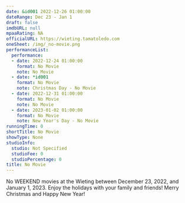 ```yaml
---
date: &id001 2022-12-26 01:00:00
dateRange: Dec 23 - Jan 1
draft: false
imdbURL: null
mpaaRating: NA
officialURL: https://wieting.tamatoledo.com
oneSheet: /img/_no-movie.png
performanceList:
  performance:
  - date: 2022-12-24 01:00:00
    format: No Movie
    note: No Movie
  - date: *id001
    format: No Movie
    note: Christmas Day - No Movie
  - date: 2022-12-31 01:00:00
    format: No Movie
    note: No Movie
  - date: 2023-01-02 01:00:00
    format: No Movie
    note: New Year's Day - No Movie
runningTime: 0
shortTitle: No Movie
showType: None
studioInfo:
  studio: Not Specified
  studioFee: 0
  studioPercentage: 0
title: No Movie
---
```


No WEEKEND movies at the Wieting between December 23, 2022, and January 1, 2023.  Enjoy the holidays with your family and friends!  Merry Christmas and Happy New Year!